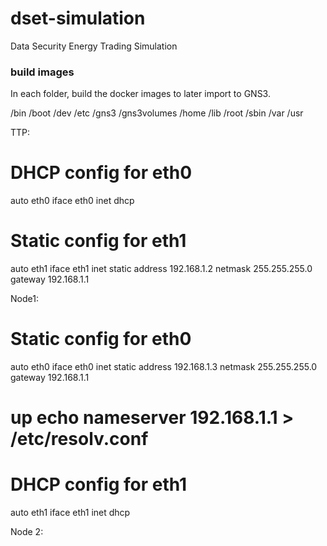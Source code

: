 # dset-simulation
Data Security Energy Trading Simulation

### build images
In each folder, build the docker images to later import to GNS3.

/bin
/boot
/dev
/etc
/gns3
/gns3volumes
/home
/lib
/root
/sbin
/var
/usr


TTP: 
# DHCP config for eth0
auto eth0
iface eth0 inet dhcp
# Static config for eth1
auto eth1
iface eth1 inet static
	address 192.168.1.2
	netmask 255.255.255.0
	gateway 192.168.1.1


Node1:

# Static config for eth0
auto eth0
iface eth0 inet static
	address 192.168.1.3
	netmask 255.255.255.0
	gateway 192.168.1.1
#	up echo nameserver 192.168.1.1 > /etc/resolv.conf

# DHCP config for eth1
auto eth1
iface eth1 inet dhcp


Node 2:
